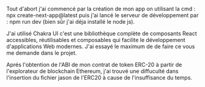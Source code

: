 Tout d'abort j'ai commencé par la création de mon app on utilisant la cmd : npx create-next-app@latest 
puis j'ai lancé le serveur de développement par : npm run dev (bien sûr j'ai déja installé le node js).

J'ai utilisé Chakra UI c'est une bibliothèque complète de composants React accessibles, réutilisables et composables qui facilite le développement d'applications Web modernes.
J'ai essayé le maximum de de faire ce vous me demande dans le projet.

Aprés l'obtention de l'ABI de mon contrat de token ERC-20 à partir de l'explorateur de blockchain Ethereum, j'ai trouvé une diffuculté dans l'insertion du fichier jason de l'ERC20 à cause de l'insuffisance du temps.
